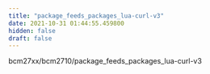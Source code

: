 ```yaml
---
title: "package_feeds_packages_lua-curl-v3"
date: 2021-10-31 01:44:55.459800
hidden: false
draft: false
---
```


bcm27xx/bcm2710/package_feeds_packages_lua-curl-v3

